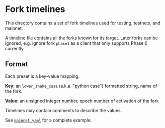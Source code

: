 # Fork timelines

This directory contains a set of fork timelines used for testing, testnets, and mainnet.

A timeline file contains all the forks known for its target.
Later forks can be ignored, e.g. ignore fork `phase1` as a client that only supports Phase 0 currently.

## Format

Each preset is a key-value mapping.

**Key**: an `lower_snake_case` (a.k.a. "python case") formatted string, name of the fork.

**Value**: an unsigned integer number, epoch number of activation of the fork

Timelines may contain comments to describe the values.

See [`mainnet.yaml`](./mainnet.yaml) for a complete example.

